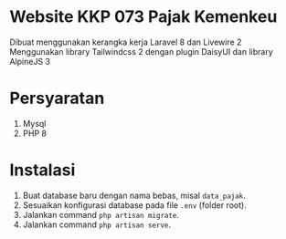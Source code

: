 # Website KKP 073 Pajak Kemenkeu

Dibuat menggunakan kerangka kerja Laravel 8 dan Livewire 2
Menggunakan library Tailwindcss 2 dengan plugin DaisyUI dan library AlpineJS 3

# Persyaratan

1. Mysql
2. PHP 8

# Instalasi

1. Buat database baru dengan nama bebas, misal `data_pajak`.
2. Sesuaikan konfigurasi database pada file `.env` (folder root).
3. Jalankan command `php artisan migrate`.
4. Jalankan command `php artisan serve`.
